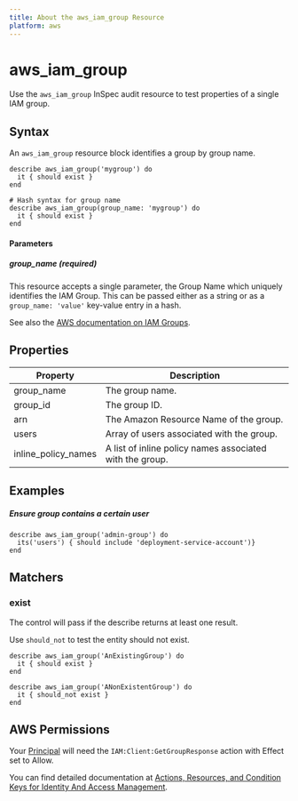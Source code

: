 ```yaml
---
title: About the aws_iam_group Resource
platform: aws
---
```


# aws\_iam\_group

Use the `aws_iam_group` InSpec audit resource to test properties of a single IAM group.

## Syntax

An `aws_iam_group` resource block identifies a group by group name.

    describe aws_iam_group('mygroup') do
      it { should exist }
    end

    # Hash syntax for group name
    describe aws_iam_group(group_name: 'mygroup') do
      it { should exist }
    end
    
#### Parameters

##### group\_name _(required)_

This resource accepts a single parameter, the Group Name which uniquely identifies the IAM Group. 
This can be passed either as a string or as a `group_name: 'value'` key-value entry in a hash.

See also the [AWS documentation on IAM Groups](https://docs.aws.amazon.com/IAM/latest/UserGuide/id_groups.html).

## Properties

|Property            | Description|
| ---                | --- |
|group\_name         | The group name. |
|group\_id           | The group ID. |
|arn                 | The Amazon Resource Name of the group. |
|users               | Array of users associated with the group.  |
|inline_policy_names | A list of inline policy names associated with the group. |

## Examples

##### Ensure group contains a certain user
    describe aws_iam_group('admin-group') do
      its('users') { should include 'deployment-service-account')}
    end

## Matchers

### exist

The control will pass if the describe returns at least one result.

Use `should_not` to test the entity should not exist.

    describe aws_iam_group('AnExistingGroup') do
      it { should exist }
    end

    describe aws_iam_group('ANonExistentGroup') do
      it { should_not exist }
    end

## AWS Permissions

Your [Principal](https://docs.aws.amazon.com/IAM/latest/UserGuide/intro-structure.html#intro-structure-principal) will need the `IAM:Client:GetGroupResponse` action with Effect set to Allow.

You can find detailed documentation at [Actions, Resources, and Condition Keys for Identity And Access Management](https://docs.aws.amazon.com/IAM/latest/UserGuide/list_identityandaccessmanagement.html).
